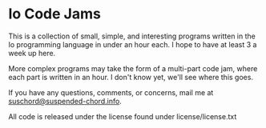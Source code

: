 Io Code Jams
============

This is a collection of small, simple, and interesting programs written in the 
Io programming language in under an hour each.  I hope to have at least 3 a week up here.

More complex programs may take the form of a multi-part code jam, where each part
is written in an hour.  I don't know yet, we'll see where this goes.

If you have any questions, comments, or concerns, mail me at suschord@suspended-chord.info.

All code is released under the license found under license/license.txt

